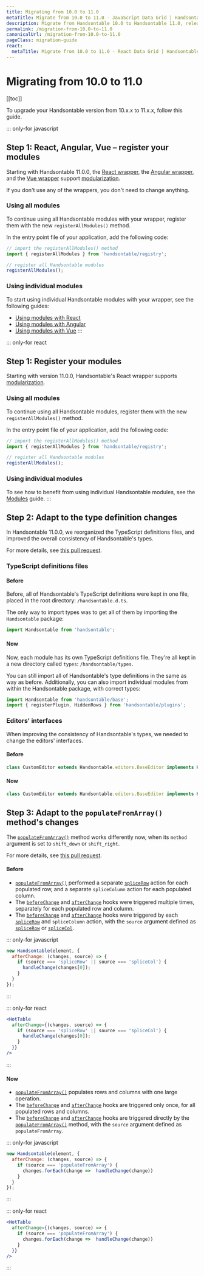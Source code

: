 ```yaml
---
title: Migrating from 10.0 to 11.0
metaTitle: Migrate from 10.0 to 11.0 - JavaScript Data Grid | Handsontable
description: Migrate from Handsontable 10.0 to Handsontable 11.0, released on November 17, 2021.
permalink: /migration-from-10.0-to-11.0
canonicalUrl: /migration-from-10.0-to-11.0
pageClass: migration-guide
react:
  metaTitle: Migrate from 10.0 to 11.0 - React Data Grid | Handsontable
---
```


# Migrating from 10.0 to 11.0

[[toc]]

To upgrade your Handsontable version from 10.x.x to 11.x.x, follow this guide.

::: only-for javascript
## Step 1: React, Angular, Vue – register your modules

Starting with Handsontable 11.0.0, the [React wrapper](@/react/guides/getting-started/introduction.md), the [Angular wrapper](@/guides/integrate-with-angular/angular-installation.md), and the [Vue wrapper](@/guides/integrate-with-vue/vue-installation.md) support [modularization](@/guides/tools-and-building/modules.md).

If you don't use any of the wrappers, you don't need to change anything.

### Using all modules

To continue using all Handsontable modules with your wrapper, register them with the new `registerAllModules()` method.

In the entry point file of your application, add the following code:
```js
// import the registerAllModules() method
import { registerAllModules } from 'handsontable/registry';

// register all Handsontable modules
registerAllModules();
```

### Using individual modules

To start using individual Handsontable modules with your wrapper, see the following guides:
- [Using modules with React](@/react/guides/tools-and-building/modules.md)
- [Using modules with Angular](@/guides/integrate-with-angular/angular-modules.md)
- [Using modules with Vue](@/guides/integrate-with-vue/vue-modules.md)
:::

::: only-for react
## Step 1: Register your modules

Starting with version 11.0.0, Handsontable's React wrapper supports [modularization](@/guides/tools-and-building/modules.md).

### Using all modules

To continue using all Handsontable modules, register them with the new `registerAllModules()` method.

In the entry point file of your application, add the following code:
```js
// import the registerAllModules() method
import { registerAllModules } from 'handsontable/registry';

// register all Handsontable modules
registerAllModules();
```

### Using individual modules

To see how to benefit from using individual Handsontable modules, see the [Modules](@/guides/tools-and-building/modules.md) guide.
:::

## Step 2: Adapt to the type definition changes

In Handsontable 11.0.0, we reorganized the TypeScript definitions files, and improved the overall consistency of Handsontable's types.

For more details, see [this pull request](https://github.com/handsontable/handsontable/pull/8875).

### TypeScript definitions files

#### Before

Before, all of Handsontable's TypeScript definitions were kept in one file, placed in the root directory: `/handsontable.d.ts`.

The only way to import types was to get all of them by importing the `Handsontable` package:

```ts
import Handsontable from 'handsontable';
```

#### Now

Now, each module has its own TypeScript definitions file. They're all kept in a new directory called `types`: `/handsontable/types`.

You can still import all of Handsontable's type definitions in the same as way as before. Additionally, you can also import individual modules from within the Handsontable package, with correct types:

```ts
import Handsontable from 'handsontable/base';
import { registerPlugin, HiddenRows } from 'handsontable/plugins';
```

### Editors' interfaces

When improving the consistency of Handsontable's types, we needed to change the editors' interfaces.

#### Before

```ts
class CustomEditor extends Handsontable.editors.BaseEditor implements Handsontable._editors.Base ()
```

#### Now

```ts
class CustomEditor extends Handsontable.editors.BaseEditor implements Handsontable.editors.BaseEditor ()
```

## Step 3: Adapt to the `populateFromArray()` method's changes

The [`populateFromArray()`](@/api/core.md#populatefromarray) method works differently now, when its `method` argument is set to `shift_down` or `shift_right`.

For more details, see [this pull request](https://github.com/handsontable/handsontable/pull/8867).

#### Before

- [`populateFromArray()`](@/api/core.md#populatefromarray) performed a separate [`spliceRow`](@/api/options.md#splicerow) action for each populated row, and a separate `spliceColumn` action for each populated column.
- The [`beforeChange`](@/api/hooks.md#beforechange) and [`afterChange`](@/api/hooks.md#afterchange) hooks were triggered multiple times, separately for each populated row and column.
- The [`beforeChange`](@/api/hooks.md#beforechange) and [`afterChange`](@/api/hooks.md#afterchange) hooks were triggered by each [`spliceRow`](@/api/options.md#splicerow) and `spliceColumn` action, with the `source` argument defined as [`spliceRow`](@/api/options.md#splicerow) or [`spliceCol`](@/api/core.md#splicecol).

::: only-for javascript
```js
new Handsontable(element, {
  afterChange: (changes, source) => {
    if (source === 'spliceRow' || source === 'spliceCol') {
      handleChange(changes[0]);
    }
  }
});
```
:::

::: only-for react
```jsx
<HotTable
  afterChange={(changes, source) => {
    if (source === 'spliceRow' || source === 'spliceCol') {
      handleChange(changes[0]);
    }
  }}
/>
```
:::

#### Now

- [`populateFromArray()`](@/api/core.md#populatefromarray) populates rows and columns with one large operation.
- The [`beforeChange`](@/api/hooks.md#beforechange) and [`afterChange`](@/api/hooks.md#afterchange) hooks are triggered only once, for all populated rows and columns.
- The [`beforeChange`](@/api/hooks.md#beforechange) and [`afterChange`](@/api/hooks.md#afterchange) hooks are triggered directly by the [`populateFromArray()`](@/api/core.md#populatefromarray) method, with the `source` argument defined as `populateFromArray`.

::: only-for javascript
```js
new Handsontable(element, {
  afterChange: (changes, source) => {
    if (source === 'populateFromArray') {
      changes.forEach(change =>  handleChange(change))
    }
  }
});
```
:::

::: only-for react
```jsx
<HotTable
  afterChange={(changes, source) => {
    if (source === 'populateFromArray') {
      changes.forEach(change =>  handleChange(change))
    }
  }}
/>
```
:::
